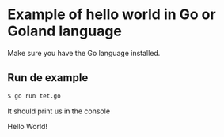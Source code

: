 # Example of hello world in Go or Goland language

Make sure you have the Go language installed.

## Run de example

```bash
$ go run tet.go
```

It should print us in the console

Hello World!
